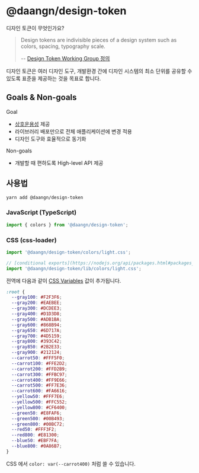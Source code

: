 # @daangn/design-token

디자인 토큰이 무엇인가요?

> Design tokens are indivisible pieces of a design system such as colors, spacing, typography scale. 
>
> -- [Design Token Working Group 정의](https://github.com/design-tokens/community-group)

디자인 토큰은 여러 디자인 도구, 개발환경 간에 디자인 시스템의 최소 단위를 공유할 수 있도록 표준을 제공하는 것을 목표로 합니다.

## Goals & Non-goals

Goal
- [상호운용성](https://en.wikipedia.org/wiki/Interoperability) 제공
- 라이브러리 배포만으로 전체 애플리케이션에 변경 적용
- 디자인 도구와 효율적으로 동기화

Non-goals
- 개발할 때 편하도록 High-level API 제공

## 사용법

```bash
yarn add @daangn/design-token
```

### JavaScript (TypeScript)

```ts
import { colors } from '@daangn/design-token';
```

### CSS (css-loader)

```ts
import '@daangn/design-token/colors/light.css';

// [conditional exports](https://nodejs.org/api/packages.html#packages_conditional_exports) 기능이 지원되지 않는 환경이라면 다음과 같이 사용하세요.
import '@daangn/design-token/lib/colors/light.css';
```

전역에 다음과 같이 [CSS Variables](https://developer.mozilla.org/ko/docs/Web/CSS/var()) 값이 추가됩니다.

```css
:root {
  --gray100: #F2F3F6;
  --gray200: #EAEBEE;
  --gray300: #DCDEE3;
  --gray400: #D1D3D8;
  --gray500: #ADB1BA;
  --gray600: #868B94;
  --gray650: #6D717A;
  --gray700: #4D5159;
  --gray800: #393C42;
  --gray850: #2B2E33;
  --gray900: #212124;
  --carrot50: #FFF5F0;
  --carrot100: #FFE2D2;
  --carrot200: #FFD2B9;
  --carrot300: #FFBC97;
  --carrot400: #FF9E66;
  --carrot500: #FF7E36;
  --carrot600: #FA6616;
  --yellow50: #FFF7E6;
  --yellow500: #FFC552;
  --yellow800: #CF6400;
  --green50: #E8FAF6;
  --green500: #00B493;
  --green800: #00BC72;
  --red50: #FFF3F2;
  --red800: #E81300;
  --blue50: #EBF7FA;
  --blue800: #0A86B7;
}
```

CSS 에서 `color: var(--carrot400)` 처럼 쓸 수 있습니다. 
